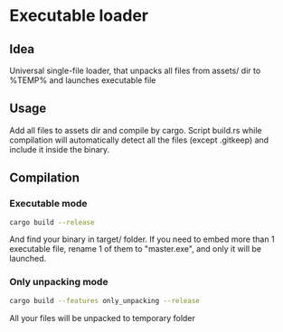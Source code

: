 # Executable loader
## Idea
Universal single-file loader, that unpacks all files from assets/ dir to %TEMP% and launches executable file

## Usage
Add all files to assets dir and compile by cargo. Script build.rs while compilation will automatically detect all the files (except .gitkeep) and include it inside the binary.

## Compilation
### Executable mode
```bash
cargo build --release
```
And find your binary in target/ folder. If you need to embed more than 1 executable file, rename 1 of them to "master.exe", and only it will be launched.
### Only unpacking mode
```bash
cargo build --features only_unpacking --release
```
All your files will be unpacked to temporary folder